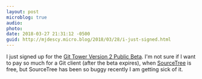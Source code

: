 ```yaml
---
layout: post
microblog: true
audio: 
photo: 
date: 2018-03-27 21:31:12 -0500
guid: http://mjdescy.micro.blog/2018/03/28/i-just-signed.html
---
```

I just signed up for the [Git Tower Version 2 Public Beta](https://www.git-tower.com/blog/tower-public-beta-2018-starts/). I'm not sure if I want to pay so much for a Git client (after the beta expires), when [SourceTree](https://www.sourcetreeapp.com) is free, but SourceTree has been so buggy recently I am getting sick of it.
